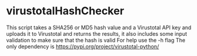 # virustotalHashChecker
This script takes a SHA256 or MD5 hash value and a Virustotal API key and uploads it to Virustotal and returns the results, it also includes some input validation to make sure that the hash is valid
For help use the -h flag
The only dependency is https://pypi.org/project/virustotal-python/
